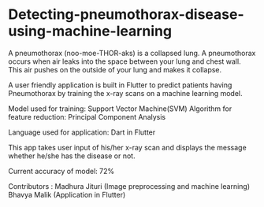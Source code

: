 # Detecting-pneumothorax-disease-using-machine-learning
A pneumothorax (noo-moe-THOR-aks) is a collapsed lung. A pneumothorax occurs when air leaks into the space between your lung and chest wall. 
This air pushes on the outside of your lung and makes it collapse.

A user friendly application is built in Flutter to predict patients having Pneumothorax by training the x-ray scans on a machine learning model.

Model used for training: Support Vector Machine(SVM)
Algorithm for feature reduction: Principal Component Analysis

Language used for application: Dart in Flutter

This app takes user input of his/her x-ray scan and displays the message whether he/she has the disease or not.

Current accuracy of model: 72%

Contributors : Madhura Jituri (Image preprocessing and machine learning)
               Bhavya Malik (Application in Flutter)
